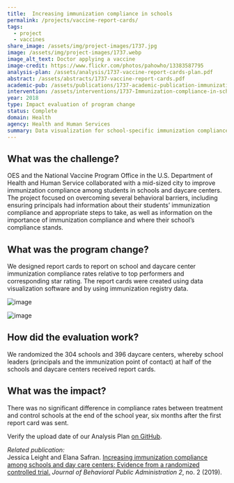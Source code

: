 ```yaml
---
title:  Increasing immunization compliance in schools
permalink: /projects/vaccine-report-cards/
tags:
  - project
  - vaccines
share_image: /assets/img/project-images/1737.jpg
image: /assets/img/project-images/1737.webp
image_alt_text: Doctor applying a vaccine
image-credit: https://www.flickr.com/photos/pahowho/13383587795
analysis-plan: /assets/analysis/1737-vaccine-report-cards-plan.pdf
abstract: /assets/abstracts/1737-vaccine-report-cards.pdf
academic-pub: /assets/publications/1737-academic-publication-immunization-report-cards-2019.pdf
intervention: /assets/interventions/1737-Immunization-compliance-in-schools-Intervention-pack.pdf
year: 2018 
type: Impact evaluation of program change
status: Complete
domain: Health
agency: Health and Human Services
summary: Data visualization for school-specific immunization compliance reports did not impact compliance rates
---
```


## What was the challenge?

OES and the National Vaccine Program Office in the U.S. Department of Health and Human Service collaborated with a mid-sized city to improve immunization compliance among students in schools and daycare centers. The project focused on overcoming several behavioral barriers, including ensuring principals had information about their students’ immunization compliance and appropriate steps to take, as well as information on the importance of immunization compliance and where their school’s compliance stands. 

## What was the program change?

We designed report cards to report on school and daycare center immunization compliance rates relative to top performers and corresponding star rating. The report cards were created using data visualization software and by using immunization registry data. 

![image]({{site.baseurl}}/assets/img/project-images/1739-image.webp)

![image]({{site.baseurl}}/assets/img/project-images/1737-image2.webp)

## How did the evaluation work?

We randomized the 304 schools and 396 daycare centers, whereby school leaders (principals and the immunization point of contact) at half of the schools and daycare centers received report cards. 

## What was the impact?

There was no significant difference in compliance rates between treatment and control schools at the end of the school year, six months after the first report card was sent.

Verify the upload date of our Analysis Plan <a href="https://github.com/gsa-oes/office-of-evaluation-sciences/commits/master/assets/analysis/1737-vaccine-report-cards-plan.pdf">on GitHub</a>.

<i> Related publication:</i>
<br>
Jessica Leight and Elana Safran. <a href="https://journal-bpa.org/index.php/jbpa/article/view/55">Increasing immunization compliance among schools and day care centers: Evidence from a randomized controlled trial.</a> <i>Journal of Behavioral Public Administration 2</i>, no. 2 (2019).
